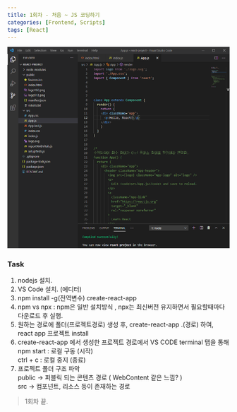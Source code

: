 ```yaml
---
title: 1회차 - 처음 ~ JS 코딩하기
categories: [Frontend, Scripts]
tags: [React]
---
```


![react1-1](/assets/img/React/react1-1.png)

### Task

1. nodejs 설치.
2. VS Code 설치. (에디터)
3. npm install -g(전역변수) create-react-app
4. npm vs npx : npm은 일반 설치방식 , npx는 최신버전 유지하면서 필요할때마다 다운로드 후 실행.
5. 원하는 경로에 폴더(프로젝트경로) 생성 후, create-react-app .(경로) 하여, react app 프로젝트 install
6. create-react-app 에서 생성한 프로젝트 경로에서 VS CODE terminal 탭을 통해
   <br/>npm start : 로컬 구동 (시작)
   <br/>ctrl + c : 로컬 중지 (종료)
7. 프로젝트 폴더 구조 파악
   <br/>public -> 퍼블릭 되는 콘텐츠 경로 ( WebContent 같은 느낌? )
   <br/>src -> 컴포넌트, 리소스 등이 존재하는 경로

> 1회차 끝.
